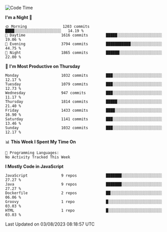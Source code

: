 <!--START_SECTION:waka-->
![Code Time](http://img.shields.io/badge/Code%20Time-1%2C305%20hrs%2058%20mins-blue)

**I'm a Night 🦉** 

```text
🌞 Morning                1203 commits        ████░░░░░░░░░░░░░░░░░░░░░   14.19 % 
🌆 Daytime                1616 commits        █████░░░░░░░░░░░░░░░░░░░░   19.06 % 
🌃 Evening                3794 commits        ███████████░░░░░░░░░░░░░░   44.75 % 
🌙 Night                  1865 commits        ██████░░░░░░░░░░░░░░░░░░░   22.00 % 
```
📅 **I'm Most Productive on Thursday** 

```text
Monday                   1032 commits        ███░░░░░░░░░░░░░░░░░░░░░░   12.17 % 
Tuesday                  1079 commits        ███░░░░░░░░░░░░░░░░░░░░░░   12.73 % 
Wednesday                947 commits         ███░░░░░░░░░░░░░░░░░░░░░░   11.17 % 
Thursday                 1814 commits        █████░░░░░░░░░░░░░░░░░░░░   21.40 % 
Friday                   1433 commits        ████░░░░░░░░░░░░░░░░░░░░░   16.90 % 
Saturday                 1141 commits        ███░░░░░░░░░░░░░░░░░░░░░░   13.46 % 
Sunday                   1032 commits        ███░░░░░░░░░░░░░░░░░░░░░░   12.17 % 
```


📊 **This Week I Spent My Time On** 

```text
💬 Programming Languages: 
No Activity Tracked This Week
```

**I Mostly Code in JavaScript** 

```text
JavaScript               9 repos             ███████░░░░░░░░░░░░░░░░░░   27.27 % 
Java                     9 repos             ███████░░░░░░░░░░░░░░░░░░   27.27 % 
Dockerfile               2 repos             ██░░░░░░░░░░░░░░░░░░░░░░░   06.06 % 
Groovy                   1 repo              █░░░░░░░░░░░░░░░░░░░░░░░░   03.03 % 
HTML                     1 repo              █░░░░░░░░░░░░░░░░░░░░░░░░   03.03 % 
```




 Last Updated on 03/08/2023 08:18:57 UTC
<!--END_SECTION:waka-->
